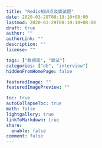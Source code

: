 ```yaml
---
title: "Redis知识点及面试题"
date: 2020-03-29T08:19:10+08:00
lastmod: 2020-03-29T08:19:10+08:00
draft: true
author: ""
authorLink: ""
description: ""
license: ""

tags: ["数据库", "面试"]
categories: ["db", "interview"]
hiddenFromHomePage: false

featuredImage: ""
featuredImagePreview: ""

toc: true
autoCollapseToc: true
math: false
lightgallery: true
linkToMarkdown: true
share:
  enable: false
comment: false
---
```


<!--more-->

